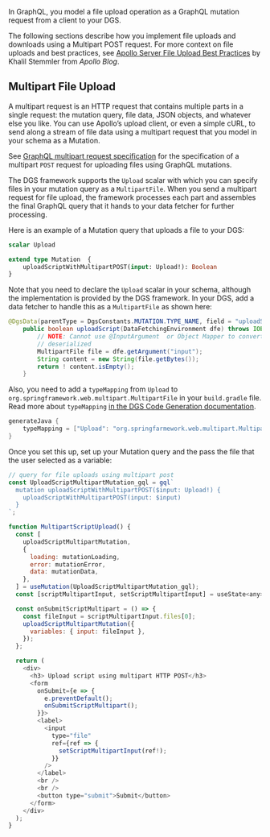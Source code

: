 
In GraphQL, you model a file upload operation as a GraphQL mutation request from a client to your DGS.

The following sections describe how you implement file uploads and downloads using a Multipart POST request.
For more context on file uploads and best practices, see [Apollo Server File Upload Best Practices](https://www.apollographql.com/blog/apollo-server-file-upload-best-practices-1e7f24cdc050) by Khalil Stemmler from *Apollo Blog*.
    

## Multipart File Upload

A multipart request is an HTTP request that contains multiple parts in a single request: the mutation query, file data, JSON objects, and whatever else you like.
You can use Apollo’s upload client, or even a simple cURL, to send along a stream of file data using a multipart request that you model in your schema as a Mutation.


See [GraphQL multipart request specification](https://github.com/jaydenseric/graphql-multipart-request-spec) for the specification of a multipart `POST` request for uploading files using GraphQL mutations.

The DGS framework supports the `Upload` scalar with which you can specify files in your mutation query as a `MultipartFile`.
When you send a multipart request for file upload, the framework processes each part and assembles the final GraphQL query that it hands to your data fetcher for further processing.

Here is an example of a Mutation query that uploads a file to your DGS:

```graphql
scalar Upload

extend type Mutation  {
    uploadScriptWithMultipartPOST(input: Upload!): Boolean
}
```

Note that you need to declare the `Upload` scalar in your schema, although the implementation is provided by the DGS framework.
In your DGS, add a data fetcher to handle this as a `MultipartFile` as shown here:

```java
@DgsData(parentType = DgsConstants.MUTATION.TYPE_NAME, field = "uploadScriptWithMultipartPOST")
    public boolean uploadScript(DataFetchingEnvironment dfe) throws IOException {
        // NOTE: Cannot use @InputArgument  or Object Mapper to convert to class, because MultipartFile cannot be
        // deserialized
        MultipartFile file = dfe.getArgument("input");
        String content = new String(file.getBytes());
        return ! content.isEmpty();
    }

```

Also, you need to add a `typeMapping` from `Upload` to `org.springframework.web.multipart.MultipartFile` in your `build.gradle` file. Read more about `typeMapping` [in the DGS Code Generation documentation](https://netflix.github.io/dgs/generating-code-from-schema/#mapping-existing-types).

```kotlin
generateJava {
    typeMapping = ["Upload": "org.springfarmework.web.multipart.MultipartFile"]
}
```

Once you set this up, set up your Mutation query and the pass the file that the user selected as a variable:

```javascript
// query for file uploads using multipart post
const UploadScriptMultipartMutation_gql = gql`
  mutation uploadScriptWithMultipartPOST($input: Upload!) {
    uploadScriptWithMultipartPOST(input: $input)
  }
`;

function MultipartScriptUpload() {
  const [
    uploadScriptMultipartMutation,
    {
      loading: mutationLoading,
      error: mutationError,
      data: mutationData,
    },
  ] = useMutation(UploadScriptMultipartMutation_gql);
  const [scriptMultipartInput, setScriptMultipartInput] = useState<any>();

  const onSubmitScriptMultipart = () => {
    const fileInput = scriptMultipartInput.files[0];
    uploadScriptMultipartMutation({
      variables: { input: fileInput },
    });
  };

  return (
    <div>
      <h3> Upload script using multipart HTTP POST</h3>
      <form
        onSubmit={e => {
          e.preventDefault();
          onSubmitScriptMultipart();
        }}>
        <label>
          <input
            type="file"
            ref={ref => {
              setScriptMultipartInput(ref!);
            }}
          />
        </label>
        <br />
        <br />
        <button type="submit">Submit</button>
      </form>
    </div>
  );
}
```

